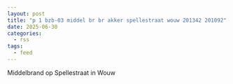 ```yaml
---
layout: post
title: "p 1 bzb-03 middel br br akker spellestraat wouw 201342 201092"
date: 2025-06-30
categories: 
  - rss
tags: 
  - feed
---
```


Middelbrand op Spellestraat in Wouw
